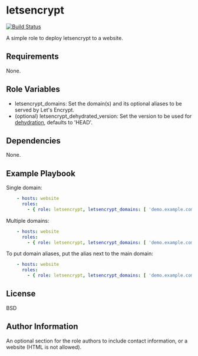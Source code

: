 letsencrypt
===========

[![Build Status](https://travis-ci.com/jkirk/ansible-role-letsencrypt.svg?branch=master)](https://travis-ci.com/jkirk/ansible-role-letsencrypt)

A simple role to deploy letsencrypt to a website.

Requirements
------------

None.

Role Variables
--------------

* letsencrypt_domains: Set the domain(s) and its optional aliases to be served by Let's Encrypt.
* (optional) letsencrypt_dehydrated_version: Set the version to be used for [dehydration](https://github.com/lukas2511/dehydrated/releases), defaults to 'HEAD'.

Dependencies
------------

None.

Example Playbook
----------------

Single domain:
```yaml
    - hosts: website
      roles:
        - { role: letsencrypt, letsencrypt_domains: [ 'demo.example.com' ] }
```

Multiple domains:
```yaml
    - hosts: website
      roles:
        - { role: letsencrypt, letsencrypt_domains: [ 'demo.example.com', 'demo2.example.com' ], dehydrated_version: 'v0.6.2' }
```

To put domain aliases, put the alias next to the main domain:
```yaml
    - hosts: website
      roles:
        - { role: letsencrypt, letsencrypt_domains: [ 'demo.example.com alias.example.com' ] }
```

License
-------

BSD

Author Information
------------------

An optional section for the role authors to include contact information, or a website (HTML is not allowed).

